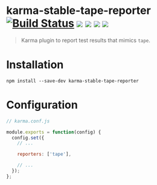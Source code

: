 # karma-stable-tape-reporter [![Build Status](http://img.shields.io/travis/terinjokes/karma-stable-tape-reporter.svg?style=flat)](https://travis-ci.org/terinjokes/karma-stable-tape-reporter) [![](http://img.shields.io/npm/dm/karma-stable-tape-reporter.svg?style=flat)](https://www.npmjs.org/package/karma-stable-tape-reporter) [![](http://img.shields.io/npm/v/karma-stable-tape-reporter.svg?style=flat)](https://www.npmjs.org/package/karma-stable-tape-reporter) [![](http://img.shields.io/codeclimate/github/terinjokes/karma-stable-tape-reporter.svg?style=flat)](https://codeclimate.com/github/terinjokes/karma-stable-tape-reporter) [![](http://img.shields.io/codeclimate/coverage/github/terinjokes/karma-stable-tape-reporter.svg?style=flat)](https://codeclimate.com/github/terinjokes/karma-stable-tape-reporter)

> Karma plugin to report test results that mimics `tape`.

# Installation

`npm install --save-dev karma-stable-tape-reporter`

# Configuration

```javascript
// karma.conf.js

module.exports = function(config) {
  config.set({
    // ...

    reporters: ['tape'],

    // ...
  });
};
```
